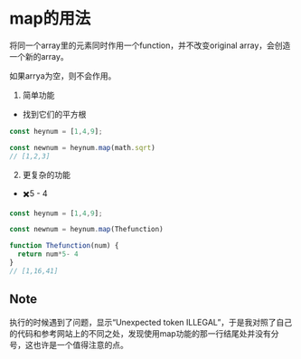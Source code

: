 # map的用法

将同一个array里的元素同时作用一个function，并不改变original array，会创造一个新的array。

如果arrya为空，则不会作用。


1. 简单功能
- 找到它们的平方根

```javascript
const heynum = [1,4,9];

const newnum = heynum.map(math.sqrt) 
// [1,2,3]
```

2. 更复杂的功能
- ✖️5 - 4
```javascript
const heynum = [1,4,9];

const newnum = heynum.map(Thefunction)

function Thefunction(num) {
  return num*5- 4
}
// [1,16,41]
```

## Note
执行的时候遇到了问题，显示“Unexpected token ILLEGAL”，于是我对照了自己的代码和参考网站上的不同之处，发现使用map功能的那一行结尾处并没有分号，这也许是一个值得注意的点。

